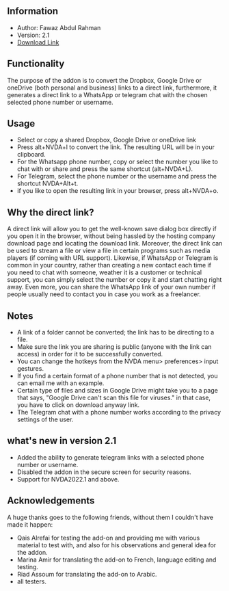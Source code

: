## Information
- Author: Fawaz Abdul Rahman
- Version: 2.1
- [Download Link](https://addons.nvda-project.org/files/get.php?file=directlink)
## Functionality
The purpose of the addon is to convert the Dropbox, Google Drive or oneDrive (both personal and business) links to a direct link, furthermore, it generates a direct link to a WhatsApp or telegram chat with the chosen selected phone number or username.
## Usage
- Select or copy a shared Dropbox, Google Drive or oneDrive link
- Press alt+NVDA+l to convert the link. The resulting URL will be in your clipboard.
- For the Whatsapp phone number, copy or select the number you like to chat with or share and press the same shortcut (alt+NVDA+L).
- For Telegram, select the phone number or the username and press the shortcut NVDA+Alt+t.
- if you like to open the resulting link in your browser, press alt+NVDA+o.
## Why the direct link?
A direct link will allow you to get the well-known save dialog box directly if you open it in the browser, without being hassled by the hosting company download page and locating the download link.
Moreover, the direct link can be used to stream a file or view a file in certain programs such as media players (if coming with URL support).
Likewise, if WhatsApp or Telegram is common in your country, rather than creating a new contact each time if you need to chat with someone, weather it is a customer or technical support, you can simply select the number or copy it and start chatting right away.
Even more, you can share the WhatsApp link of your own number if people usually need to contact you in case you work as a freelancer.
## Notes
- A link of a folder cannot be converted; the link has to be directing to a file.
- Make sure the link you are sharing is public (anyone with the link can access) in order for it to be successfully converted.
- You can change the hotkeys from the NVDA menu> preferences> input gestures.
- If you find a certain format of a phone number that is not detected, you can email me with an example. 
- Certain type of files and sizes in Google Drive might take you to a page that says, "Google Drive can't scan this file for viruses." in that case, you have to click on download anyway link.
- The Telegram chat with a phone number works according to the privacy settings of the user.

## what's new in version 2.1

- Added the ability to generate telegram links with a selected phone number or username.
- Disabled the addon in the secure screen for security reasons.
- Support for NVDA2022.1 and above.

## Acknowledgements
A huge thanks goes to the following friends, without them I couldn't have made it happen:

- Qais Alrefai for testing the add-on and providing me with various material to test with, and also for his observations and general idea for the addon.
- Marina Amir for translating the add-on to French, language editing and testing.
- Riad Assoum for translating the add-on to Arabic.
- all testers.

